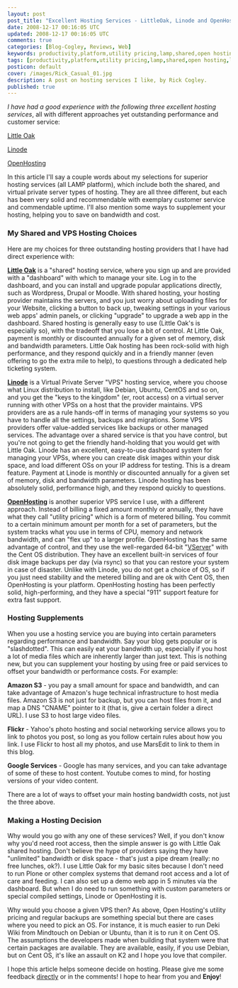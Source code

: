 ```yaml
---           
layout: post
post_title: "Excellent Hosting Services - LittleOak, Linode and OpenHosting"
date: 2008-12-17 00:16:05 UTC
updated: 2008-12-17 00:16:05 UTC
comments: true
categories: [Blog-Cogley, Reviews, Web]
keywords: productivity,platform,utility pricing,lamp,shared,open hosting,little oak,vserver,linode,hosting,vps
tags: [productivity,platform,utility pricing,lamp,shared,open hosting,little oak,vserver,linode,hosting,vps]
posticon: default
cover: /images/Rick_Casual_01.jpg
description: A post on hosting services I like, by Rick Cogley.
published: true
---
```

 

_I have had a good experience with the following three excellent hosting services_, all with different approaches yet outstanding performance and customer service: 





[Little Oak](http://www.littleoak.net/)


[Linode](http://www.linode.com/)


[OpenHosting](http://www.openhosting.com/home)





In this article I'll say a couple words about my selections for superior hosting services (all LAMP platform), which include both the shared, and virtual private server types of hosting. They are all three different, but each has been very solid and recommendable with exemplary customer service and commendable uptime. I'll also mention some ways to supplement your hosting, helping you to save on bandwidth and cost. 


### My Shared and VPS Hosting Choices



Here are my choices for three outstanding hosting providers that I have had direct experience with: 


**[Little Oak](http://www.littleoak.net/)** is a "shared" hosting service, where you sign up and are provided with a "dashboard" with which to manage your site. Log in to the dashboard, and you can install and upgrade popular applications directly, such as Wordpress, Drupal or Moodle. With shared hosting, your hosting provider maintains the servers, and you just worry about uploading files for your Website, clicking a button to back up, tweaking settings in your various web apps' admin panels, or clicking "upgrade" to upgrade a web app in the dashboard. Shared hosting is generally easy to use (Little Oak's is especially so), with the tradeoff that you lose a bit of control. At Little Oak, payment is monthly or discounted annually for a given set of memory, disk and bandwidth parameters. Little Oak hosting has been rock-solid with high performance, and they respond quickly and in a friendly manner (even offering to go the extra mile to help), to questions through a dedicated help ticketing system. 


**[Linode](http://www.linode.com/)** is a Virtual Private Server "VPS" hosting service, where you choose what Linux distribution to install, like Debian, Ubuntu, CentOS and so on, and you get the "keys to the kingdom" (er, root access) on a virtual server running with other VPSs on a host that the provider maintains. VPS providers are as a rule hands-off in terms of managing your systems so you have to handle all the settings, backups and migrations. Some VPS providers offer value-added services like backups or other managed services. The advantage over a shared service is that you have control, but you're not going to get the friendly hand-holding that you would get with Little Oak. Linode has an excellent, easy-to-use dashboard system for managing your VPSs, where you can create disk images within your disk space, and load different OSs on your IP address for testing. This is a dream feature. Payment at Linode is monthly or discounted annually for a given set of memory, disk and bandwidth parameters. Linode hosting has been absolutely solid, performance high, and they respond quickly to questions. 


**[OpenHosting](http://www.openhosting.com/home)** is another superior VPS service I use, with a different approach. Instead of billing a fixed amount monthly or annually, they have what they call "utility pricing" which is a form of metered billing. You commit to a certain minimum amount per month for a set of parameters, but the system tracks what you use in terms of CPU, memory and network bandwidth, and can "flex up" to a larger profile. OpenHosting has the same advantage of control, and they use the well-regarded 64-bit "[VServer](http://www.linux-vserver.org/)" with the Cent OS distribution. They have an excellent built-in services of four disk image backups per day (via rsync) so that you can restore your system in case of disaster. Unlike with Linode, you do not get a choice of OS, so if you just need stability and the metered billing and are ok with Cent OS, then OpenHosting is your platform. OpenHosting hosting has been perfectly solid, high-performing, and they have a special "911" support feature for extra fast support.  


### Hosting Supplements



When you use a hosting service you are buying into certain parameters regarding performance and bandwidth. Say your blog gets popular or is "slashdotted". This can easily eat your bandwidth up, especially if you host a lot of media files which are inherently larger than just text. This is nothing new, but you can supplement your hosting by using free or paid services to offset your bandwidth or performance costs. For example: 





**Amazon S3** - you pay a small amount for space and bandwidth, and can take advantage of Amazon's huge technical infrastructure to host media files. Amazon S3 is not just for backup, but you can host files from it, and map a DNS "CNAME" pointer to it (that is, give a certain folder a direct URL). I use S3 to host large video files. 


**Flickr** - Yahoo's photo hosting and social networking service allows you to link to photos you post, so long as you follow certain rules about how you link. I use Flickr to host all my photos, and use MarsEdit to link to them in this blog.


**Google Services** - Google has many services, and you can take advantage of some of these to host content. Youtube comes to mind, for hosting versions of your video content. 





There are a lot of ways to offset your main hosting bandwidth costs, not just the three above. 


 


### Making a Hosting Decision



Why would you go with any one of these services? Well, if you don't know why you'd need root access, then the simple answer is go with Little Oak shared hosting. Don't believe the hype of providers saying they have "unlimited" bandwidth or disk space - that's just a pipe dream (really: no free lunches, ok?). I use Little Oak for my basic sites because I don't need to run Plone or other complex systems that demand root access and a lot of care and feeding. I can also set up a demo web app in 5 minutes via the dashboard. But when I do need to run something with custom parameters or special compiled settings, Linode or OpenHosting it is. 


Why would you choose a given VPS then? As above, Open Hosting's utility pricing and regular backups are something special but there are cases where you need to pick an OS. For instance, it is much easier to run Deki Wiki from Mindtouch on Debian or Ubuntu, than it is to run it on Cent OS. The assumptions the developers made when building that system were that certain packages are available. They are available, easily, if you use Debian, but on Cent OS, it's like an assault on K2 and I hope you love that compiler. 


I hope this article helps someone decide on hosting. Please give me some feedback [directly](http://rick.cogley.info/contact/) or in the comments! I hope to hear from you and **Enjoy**!

